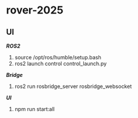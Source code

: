 # rover-2025

## UI
***ROS2***
1. source /opt/ros/humble/setup.bash
2. ros2 launch control control_launch.py

***Bridge***
1. ros2 run rosbridge_server rosbridge_websocket

***UI***
1. npm run start:all